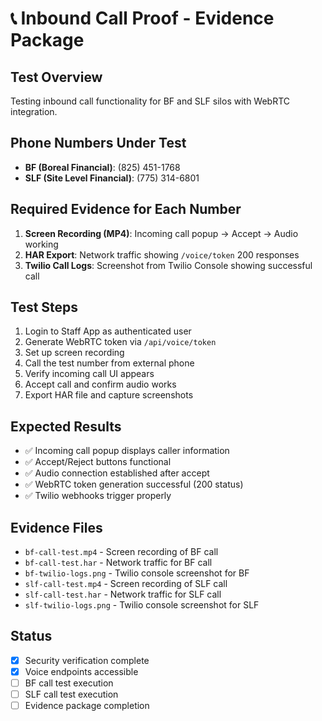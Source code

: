 # 📞 Inbound Call Proof - Evidence Package

## Test Overview
Testing inbound call functionality for BF and SLF silos with WebRTC integration.

## Phone Numbers Under Test
- **BF (Boreal Financial)**: (825) 451-1768
- **SLF (Site Level Financial)**: (775) 314-6801

## Required Evidence for Each Number
1. **Screen Recording (MP4)**: Incoming call popup → Accept → Audio working
2. **HAR Export**: Network traffic showing `/voice/token` 200 responses  
3. **Twilio Call Logs**: Screenshot from Twilio Console showing successful call

## Test Steps
1. Login to Staff App as authenticated user
2. Generate WebRTC token via `/api/voice/token`
3. Set up screen recording
4. Call the test number from external phone
5. Verify incoming call UI appears
6. Accept call and confirm audio works
7. Export HAR file and capture screenshots

## Expected Results
- ✅ Incoming call popup displays caller information
- ✅ Accept/Reject buttons functional  
- ✅ Audio connection established after accept
- ✅ WebRTC token generation successful (200 status)
- ✅ Twilio webhooks trigger properly

## Evidence Files
- `bf-call-test.mp4` - Screen recording of BF call
- `bf-call-test.har` - Network traffic for BF call
- `bf-twilio-logs.png` - Twilio console screenshot for BF
- `slf-call-test.mp4` - Screen recording of SLF call  
- `slf-call-test.har` - Network traffic for SLF call
- `slf-twilio-logs.png` - Twilio console screenshot for SLF

## Status
- [x] Security verification complete
- [x] Voice endpoints accessible  
- [ ] BF call test execution
- [ ] SLF call test execution
- [ ] Evidence package completion